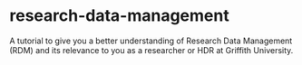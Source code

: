 # research-data-management
A tutorial to give you a better understanding of Research Data Management (RDM) and its relevance to you as a researcher or HDR at Griffith University.
